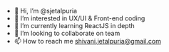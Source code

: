 - 👋 Hi, I’m @sjetalpuria
- 👀 I’m interested in UX/UI & Front-end coding
- 🌱 I’m currently learning ReactJS in depth 
- 💞️ I’m looking to collaborate on team
- 📫 How to reach me shivani.jetalpuria@gmail.com

<!---
sjetalpuria/sjetalpuria is a ✨ special ✨ repository because its `README.md` (this file) appears on your GitHub profile.
You can click the Preview link to take a look at your changes.
--->
